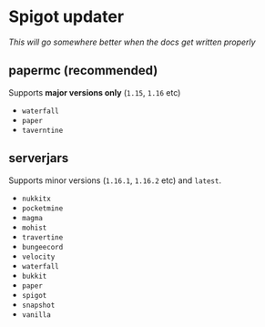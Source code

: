 # Spigot updater

*This will go somewhere better when the docs get written properly*

## papermc (recommended)

Supports **major versions only** (`1.15`, `1.16` etc)

- `waterfall`
- `paper`
- `taverntine`

## serverjars

Supports minor versions (`1.16.1`, `1.16.2` etc) and `latest`.

- `nukkitx`
- `pocketmine`
- `magma`
- `mohist`
- `travertine`
- `bungeecord`
- `velocity`
- `waterfall`
- `bukkit`
- `paper`
- `spigot`
- `snapshot`
- `vanilla`
